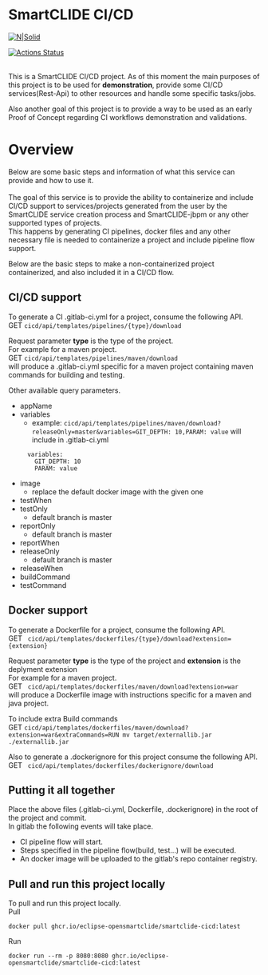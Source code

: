 # SmartCLIDE CI/CD
[![N|Solid](https://i2.wp.com/smartclide.eu/wp-content/uploads/2020/02/cropped-SmartClideRGBColor-1.png?w=120&ssl=1)](https://smartclide.eu/)

[![Actions Status](https://github.com/eclipse-opensmartclide/smartclide-cicd/workflows/tests/badge.svg)](https://github.com/eclipse-opensmartclide/smartclide-cicd/actions)
<br><br>

This is a SmartCLIDE CI/CD project. As of this moment the main purposes of this project is to be used for <b>demonstration</b>, provide some CI/CD services(Rest-Api) to other resources and handle some specific tasks/jobs.<br>

Also another goal of this project is to provide a way to be used as an early Proof of Concept regarding CI workflows demonstration and validations.

# Overview
Below are some basic steps and information of what this service can provide and how to use it.
<br><br>
The goal of this service is to provide the ability to containerize and include CI/CD support to services/projects generated from the user by the SmartCLIDE service creation process and SmartCLIDE-jbpm or any other supported types of projects.<br>
This happens by generating CI pipelines, docker files and any other necessary file is needed to containerize a project and include pipeline flow support.<br>

Below are the basic steps to make a non-containerized project containerized, and also included it in a CI/CD flow.
## CI/CD support
To generate a CI .gitlab-ci.yml for a project, consume the following API.<br>
GET `` cicd/api/templates/pipelines/{type}/download `` <br>

Request parameter <b>type</b> is the type of the project.<br>
For example for a maven project.<br>
GET `` cicd/api/templates/pipelines/maven/download `` <br>
will produce a .gitlab-ci.yml specific for a maven project containing maven commands for building and testing.<br>

Other available query parameters.
- appName
- variables
  - example: `` cicd/api/templates/pipelines/maven/download?releaseOnly=master&variables=GIT_DEPTH: 10,PARAM: value ``
  will include in .gitlab-ci.yml
  ```
    variables:
      GIT_DEPTH: 10
      PARAM: value
  ```
- image
  - replace the default docker image with the given one
- testWhen
- testOnly
  - default branch is master
- reportOnly
  - default branch is master
- reportWhen
- releaseOnly
  - default branch is master
- releaseWhen	
- buildCommand
- testCommand

## Docker support
To generate a Dockerfile for a project, consume the following API.<br>
GET `` cicd/api/templates/dockerfiles/{type}/download?extension={extension}``

Request parameter <b>type</b> is the type of the project and <b>extension</b> is the deplyment extension<br>
For example for a maven project.<br>
GET `` cicd/api/templates/dockerfiles/maven/download?extension=war`` <br>
will produce a Dockerfile image with instructions specific for a maven and java project.<br>

To include extra Build commands<br>
GET `` cicd/api/templates/dockerfiles/maven/download?extension=war&extraCommands=RUN mv target/externallib.jar ./externallib.jar `` <br>

Also to generate a .dockerignore for this project consume the following API.<br>
GET `` cicd/api/templates/dockerfiles/dockerignore/download``

## Putting it all together
Place the above files (.gitlab-ci.yml, Dockerfile, .dockerignore) in the root of the project and commit.<br>
In gitlab the following events will take place.<br>
- CI pipeline flow will start.
- Steps specified in the pipeline flow(build, test...) will be executed.
- An docker image will be uploaded to the gitlab's repo container registry.


## Pull and run this project locally
To pull and run this project locally.<br>
Pull
```shell
docker pull ghcr.io/eclipse-opensmartclide/smartclide-cicd:latest
```
Run
```shell
docker run --rm -p 8080:8080 ghcr.io/eclipse-opensmartclide/smartclide-cicd:latest
```

